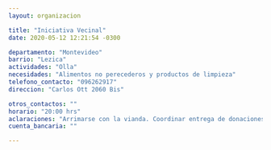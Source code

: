 ```yaml
---
layout: organizacion

title: "Iniciativa Vecinal"
date: 2020-05-12 12:21:54 -0300

departamento: "Montevideo"
barrio: "Lezica"
actividades: "Olla"
necesidades: "Alimentos no perecederos y productos de limpieza"
telefono_contacto: "096262917"
direccion: "Carlos Ott 2060 Bis"

otros_contactos: ""
horario: "20:00 hrs"
aclaraciones: "Arrimarse con la vianda. Coordinar entrega de donaciones vía movil."
cuenta_bancaria: ""

---
```

